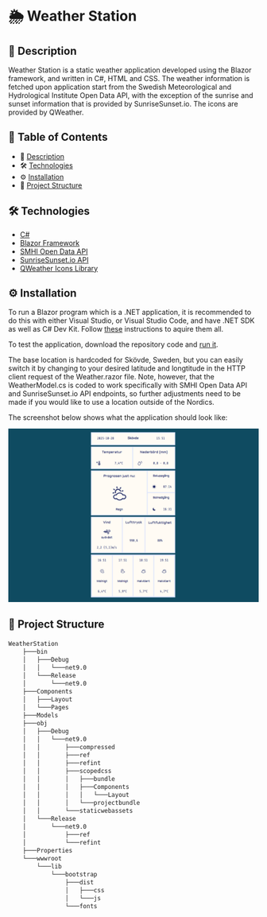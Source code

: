 # 🌦️ Weather Station

## 📖 Description

Weather Station is a static weather application developed using the Blazor framework, and written in C#, HTML and CSS. The weather information is fetched upon application start from the Swedish Meteorological and Hydrological Institute Open Data API, with the exception of the sunrise and sunset information that is provided by SunriseSunset.io. The icons are provided by QWeather. 

## 📑 Table of Contents

- 📖 [Description](#-description)
- 🛠️ [Technologies](#-technologies)
- ⚙️ [Installation](#-installation)
- 📂 [Project Structure](#-project-structure)

## 🛠 Technologies

- [C#](https://learn.microsoft.com/en-us/dotnet/csharp/?icid=SSM_AS_CSHARP)
- [Blazor Framework](https://dotnet.microsoft.com/en-us/apps/aspnet/web-apps/blazor)
- [SMHI Open Data API](https://opendata.smhi.se/)
- [SunriseSunset.io API](https://sunrisesunset.io/api/)
- [QWeather Icons Library](https://icons.qweather.com/en/)

## ⚙️ Installation

To run a Blazor program which is a .NET application, it is recommended to do this with either Visual Studio, or Visual Studio Code, and have .NET SDK as well as C# Dev Kit. Follow [these](https://dotnet.microsoft.com/en-us/learn/aspnet/blazor-tutorial/install) instructions to aquire them all.

To test the application, download the repository code and [run it](https://dotnet.microsoft.com/en-us/learn/aspnet/blazor-tutorial/run).

The base location is hardcoded for Skövde, Sweden, but you can easily switch it by changing to your desired latitude and longtitude in the HTTP client request of the Weather.razor file. Note, however, that the WeatherModel.cs is coded to work specifically with SMHI Open Data API and SunriseSunset.io API endpoints, so further adjustments need to be made if you would like to use a location outside of the Nordics.

The screenshot below shows what the application should look like:

![Screenshot](./weatherstation_screenshot.png)

## 📂 Project Structure

```
WeatherStation
    ├───bin
    │   ├───Debug
    │   │   └───net9.0
    │   └───Release
    │       └───net9.0
    ├───Components
    │   ├───Layout
    │   └───Pages
    ├───Models
    ├───obj
    │   ├───Debug
    │   │   └───net9.0
    │   │       ├───compressed
    │   │       ├───ref
    │   │       ├───refint
    │   │       ├───scopedcss
    │   │       │   ├───bundle
    │   │       │   ├───Components
    │   │       │   │   └───Layout
    │   │       │   └───projectbundle
    │   │       └───staticwebassets
    │   └───Release
    │       └───net9.0
    │           ├───ref
    │           └───refint
    ├───Properties
    └───wwwroot
        └───lib
            └───bootstrap
                ├───dist
                │   ├───css
                │   └───js
                └───fonts
```



